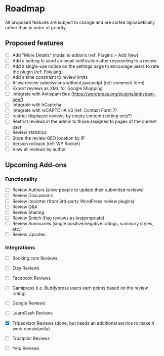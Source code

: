 # Roadmap

All proposed features are subject to change and are sorted alphabetically rather than in order of priority.

## Proposed features

- [ ] Add "More Details" modal to addons (ref: Plugins > Add New)
- [ ] Add a setting to send an email notification after responding to a review
- [ ] Add a single-use notice on the settings page to encourage users to rate the plugin (ref: Polylang)
- [ ] Add a time constraint to review limits
- [ ] Allow review submissions without javascript (ref: comment form)
- [ ] Export reviews as XML for Google Shopping
- [ ] Integrate with Antispam Bee (https://wordpress.org/plugins/antispam-bee/)
- [ ] Integrate with hCaptcha
- [ ] Integrate with reCAPTCHA v3 (ref: Contact Form 7)
- [ ] restrict displayed reviews by empty content (setting only?)
- [ ] Restrict reviews in the admin to those assigned to pages of the current user
- [ ] Review statistics
- [ ] Store the review GEO location by IP
- [ ] Version rollback (ref: WP Rocket)
- [ ] View all reviews by author

## Upcoming Add-ons

### Functionality

- [ ] Review Authors (allow people to update their submitted reviews)
- [ ] Review Discussions
- [ ] Review Importer (from 3rd-party WordPress review plugins)
- [ ] Review Q&A
- [ ] Review Sharing
- [ ] Review Snitch (flag reviews as inappropriate)
- [ ] Review Summaries (single positive/negative ratings, summary styles, etc.)
- [ ] Review Upvotes

### Integrations

- [ ] Booking.com Reviews
- [ ] Etsy Reviews
- [ ] Facebook Reviews
- [ ] Gamipress (i.e. Buddypress users earn points based on the review rating)
- [ ] Google Reviews
- [ ] LearnDash Reviews
- [x] Tripadvisor Reviews (done, but needs an additional service to make it work consistantly)
- [ ] Trustpilot Reviews
- [ ] Yelp Reviews

